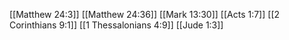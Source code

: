 [[Matthew 24:3]]
[[Matthew 24:36]]
[[Mark 13:30]]
[[Acts 1:7]]
[[2 Corinthians 9:1]]
[[1 Thessalonians 4:9]]
[[Jude 1:3]]

